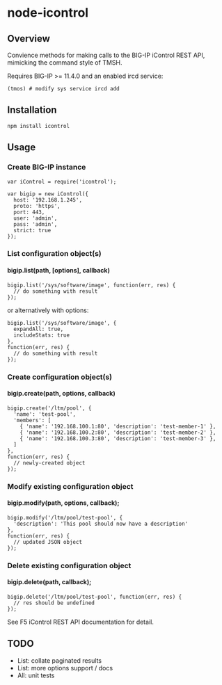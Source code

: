 # node-icontrol

## Overview

Convience methods for making calls to the BIG-IP iControl REST API,
mimicking the command style of TMSH.

Requires BIG-IP >= 11.4.0 and an enabled ircd service:

```
(tmos) # modify sys service ircd add
```

## Installation

```
npm install icontrol
```

## Usage

### Create BIG-IP instance

```
var iControl = require('icontrol');

var bigip = new iControl({
  host: '192.168.1.245',
  proto: 'https',
  port: 443,
  user: 'admin',
  pass: 'admin',
  strict: true
});
```

### List configuration object(s)
#### bigip.list(path, [options], callback)

```
bigip.list('/sys/software/image', function(err, res) {
  // do something with result
});
```

or alternatively with options:

```
bigip.list('/sys/software/image', {
  expandAll: true,
  includeStats: true
},
function(err, res) {
  // do something with result
});
```

### Create configuration object(s)
#### bigip.create(path, options, callback)

```
bigip.create('/ltm/pool', {
  'name': 'test-pool',
  'members': [
    { 'name': '192.168.100.1:80', 'description': 'test-member-1' },
    { 'name': '192.168.100.2:80', 'description': 'test-member-2' },
    { 'name': '192.168.100.3:80', 'description': 'test-member-3' },
  ]
},
function(err, res) {
  // newly-created object
});
````

### Modify existing configuration object
#### bigip.modify(path, options, callback);

```
bigip.modify('/ltm/pool/test-pool', {
  'description': 'This pool should now have a description'
},
function(err, res) {
  // updated JSON object
});
```

### Delete existing configuration object
#### bigip.delete(path, callback);

```
bigip.delete('/ltm/pool/test-pool', function(err, res) {
  // res should be undefined
});
```

See F5 iControl REST API documentation for detail.

## TODO

* List: collate paginated results
* List: more options support / docs
* All: unit tests
